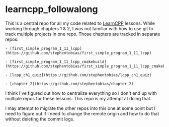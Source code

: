 # learncpp_followalong

This is a central repo for all my code related to [LearnCPP](https://www.learncpp.com/) lessons. While working through chapters 1 & 2, I was not familiar with how to use git to track multiple projects in one repo. Those chapters are tracked in separate repos: 

	- [first_simple_program_1_11_lcpp](https://github.com/stephentobias/first_simple_program_1_11_lcpp)
	
	- [first_simple_program_1_11_lcpp_cmakebuild](https://github.com/stephentobias/first_simple_program_1_11_lcpp_cmakebuild)
	
	- [lcpp_ch1_quiz](https://github.com/stephentobias/lcpp_ch1_quiz)
	
	- [chapter_2](https://github.com/stephentobias/chapter_2)
	
I think I've figured out how to centralize everything so I don't end up with multiple repos for these lessons. This repo is my attempt at doing that. 

I may attempt to migrate the other repos into this one at some point but I need to figure out if I need to change the remote origin and how to do that without deleting the commit logs. 